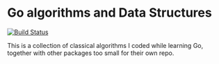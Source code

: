 # Go algorithms and Data Structures

[![Build Status](https://travis-ci.org/secnot/goalgos.svg?branch=master)](https://travis-ci.org/secnot/goalgos)


This is a collection of classical algorithms I coded while learning Go, together
with other packages too small for their own repo. 
